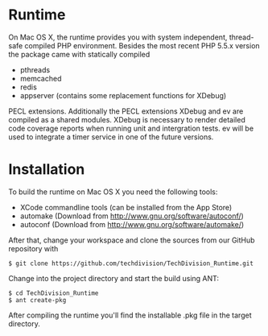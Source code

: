 # Runtime

On Mac OS X, the runtime provides you with system independent, thread-safe compiled PHP environment. 
Besides the most recent PHP 5.5.x version the package came with statically compiled

* pthreads
* memcached
* redis
* appserver (contains some replacement functions for XDebug)

PECL extensions. Additionally the PECL extensions XDebug and ev are compiled as a shared modules. XDebug is necessary to
render detailed code coverage reports when running unit and intergration tests. ev will be used to
integrate a timer service in one of the future versions.

# Installation

To build the runtime on Mac OS X you need the following tools:

* XCode commandline tools (can be installed from the App Store)
* automake (Download from http://www.gnu.org/software/autoconf/)
* autoconf (Download from http://www.gnu.org/software/automake/)

After that, change your workspace and clone the sources from our GitHub repository with
	
```
$ git clone https://github.com/techdivision/TechDivision_Runtime.git
```

Change into the project directory and start the build using ANT:

	
```
$ cd TechDivision_Runtime
$ ant create-pkg
```

After compiling the runtime you'll find the installable .pkg file in the target directory.
